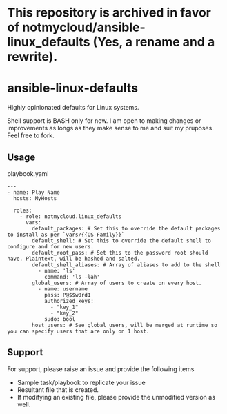 # This repository is archived in favor of notmycloud/ansible-linux_defaults (Yes, a rename and a rewrite).

# ansible-linux-defaults
Highly opinionated defaults for Linux systems.

Shell support is BASH only for now.
I am open to making changes or improvements as longs as they make sense to me and suit my pruposes.
Feel free to fork.

## Usage
playbook.yaml
```
---
- name: Play Name
  hosts: MyHosts
  
  roles:
    - role: notmycloud.linux_defaults
      vars:
        default_packages: # Set this to override the default packages to install as per `vars/{{OS-Family}}`
        default_shell: # Set this to override the default shell to configure and for new users.
        default_root_pass: # Set this to the password root should have. Plaintext, will be hashed and salted.
        default_shell_aliases: # Array of aliases to add to the shell
          - name: 'ls'
            command: 'ls -lah'
        global_users: # Array of users to create on every host.
          - name: username
            pass: P@$$w0rd1
            authorized_keys:
              - "key_1"
              - "key_2"
            sudo: bool
        host_users: # See global_users, will be merged at runtime so you can specify users that are only on 1 host.
```

## Support
For support, please raise an issue and provide the following items
- Sample task/playbook to replicate your issue
- Resultant file that is created.
- If modifying an existing file, please provide the unmodified version as well.
